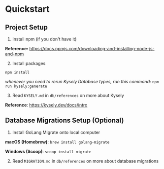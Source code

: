 # Quickstart

## Project Setup
1. Install npm (if you don't have it)

**Reference:** https://docs.npmjs.com/downloading-and-installing-node-js-and-npm

2. Install packages

`npm install`

*whenever you need to rerun Kysely Database types, run this command:* `npm run kysely:generate`

3. Read `KYSELY.md` in `db/references` on more about Kysely

**Reference**: https://kysely.dev/docs/intro

## Database Migrations Setup (Optional)
1. Install GoLang Migrate onto local computer

**macOS (Homebrew)**: `brew install golang-migrate`

**Windows (Scoop)**: `scoop install migrate`

2. Read `MIGRATION.md` in `db/references` on more about database migrations
